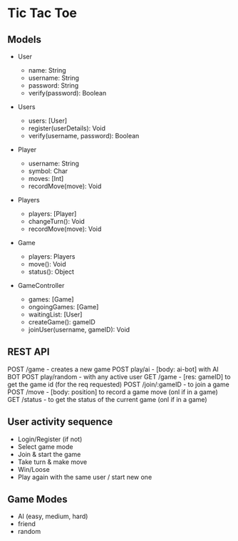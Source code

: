 # Tic Tac Toe

## Models

- User
  - name: String
  - username: String
  - password: String
  - verify(password): Boolean
- Users

  - users: [User]
  - register(userDetails): Void
  - verify(username, password): Boolean

- Player

  - username: String
  - symbol: Char
  - moves: [Int]
  - recordMove(move): Void

- Players

  - players: [Player]
  - changeTurn(): Void
  - recordMove(move): Void

- Game
  - players: Players
  - move(): Void
  - status(): Object

- GameController
  - games: [Game]
  - ongoingGames: [Game]
  - waitingList: [User]
  - createGame(): gameID
  - joinUser(username, gameID): Void

## REST API

POST /game - creates a new game
POST play/ai - [body: ai-bot] with AI BOT
POST play/random - with any active user
GET /game - [res: gameID] to get the game id (for the req requested)
POST /join/:gameID - to join a game
POST /move - [body: position] to record a game move (onl if in a game)
GET /status - to get the status of the current game (onl if in a game)

## User activity sequence

- Login/Register (if not)
- Select game mode
- Join & start the game
- Take turn & make move
- Win/Loose
- Play again with the same user / start new one

## Game Modes

- AI (easy, medium, hard)
- friend
- random
